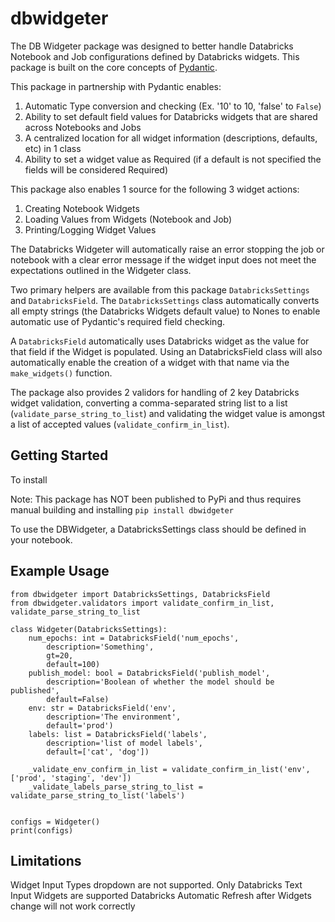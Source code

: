 # dbwidgeter

The DB Widgeter package was designed to better handle Databricks Notebook and Job configurations defined by Databricks widgets. This package is built on the core concepts of [Pydantic](https://docs.pydantic.dev/).

This package in partnership with Pydantic enables:
1. Automatic Type conversion and checking (Ex. '10' to 10, 'false' to `False`)
2. Ability to set default field values for Databricks widgets that are shared across Notebooks and Jobs
3. A centralized location for all widget information (descriptions, defaults, etc) in 1 class
4. Ability to set a widget value as Required (if a default is not specified the fields will be considered Required)

This package also enables 1 source for the following 3 widget actions:
1. Creating Notebook Widgets
2. Loading Values from Widgets (Notebook and Job)
3. Printing/Logging Widget Values

The Databricks Widgeter will automatically raise an error stopping the job or notebook with a clear error message if the widget input does not meet the expectations outlined in the Widgeter class. 

Two primary helpers are available from this package `DatabricksSettings` and `DatabricksField`. The `DatabricksSettings` class automatically converts all empty strings (the Databricks Widgets default value) to Nones to enable automatic use of Pydantic's required field checking.

A `DatabricksField` automatically uses Databricks widget as the value for that field if the Widget is populated. Using an DatabricksField class will also automatically enable the creation of a widget with that name via the `make_widgets()` function.

The package also provides 2 validors for handling of 2 key Databricks widget validation, converting a comma-separated string list to a list (`validate_parse_string_to_list`) and validating the widget value is amongst a list of accepted values (`validate_confirm_in_list`).


## Getting Started

To install

Note: This package has NOT been published to PyPi and thus requires manual building and installing
`pip install dbwidgeter` 

To use the DBWidgeter, a DatabricksSettings class should be defined in your notebook.

## Example Usage
```
from dbwidgeter import DatabricksSettings, DatabricksField
from dbwidgeter.validators import validate_confirm_in_list, validate_parse_string_to_list

class Widgeter(DatabricksSettings):
    num_epochs: int = DatabricksField('num_epochs', 
        description='Something', 
        gt=20,
        default=100)
    publish_model: bool = DatabricksField('publish_model', 
        description='Boolean of whether the model should be published', 
        default=False)
    env: str = DatabricksField('env', 
        description='The environment', 
        default='prod')
    labels: list = DatabricksField('labels', 
        description='list of model labels', 
        default=['cat', 'dog'])
    
    _validate_env_confirm_in_list = validate_confirm_in_list('env', ['prod', 'staging', 'dev'])
    _validate_labels_parse_string_to_list = validate_parse_string_to_list('labels')


configs = Widgeter()
print(configs)
```

## Limitations
Widget Input Types dropdown are not supported. Only Databricks Text Input Widgets are supported
Databricks Automatic Refresh after Widgets change will not work correctly